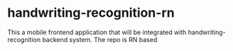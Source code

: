 # handwriting-recognition-rn
This a mobile frontend application that will be integrated with handwriting-recognition backend system. The repo is RN based
